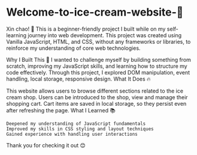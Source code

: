 # Welcome-to-ice-cream-website-🎉

Xin chao! 👋 
This is a beginner-friendly project I built while on my self-learning journey into web development. This project was created using Vanilla JavaScript, HTML, and CSS, without any frameworks or libraries, to reinforce my understanding of core web technologies.

Why I Built This 🚀
I wanted to challenge myself by building something from scratch, improving my JavaScript skills, and learning how to structure my code effectively. Through this project, I explored DOM manipulation, event handling, local storage, responsive design.
What It Does 🔥

This website allows users to browse different sections related to the ice cream shop. Users can be introduced to the shop, view and manage their shopping cart. Cart items are saved in local storage, so they persist even after refreshing the page.
What I Learned 📚

    Deepened my understanding of JavaScript fundamentals
    Improved my skills in CSS styling and layout techniques
    Gained experience with handling user interactions

Thank you for checking it out 😊
